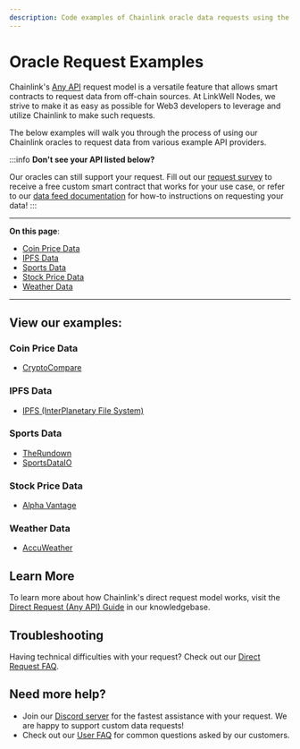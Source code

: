 ```yaml
---
description: Code examples of Chainlink oracle data requests using the direct request model.
---
```


# Oracle Request Examples 
Chainlink's [Any API](https://docs.chain.link/any-api/introduction) request model is a versatile feature that allows smart contracts to request data from off-chain sources. At LinkWell Nodes, we strive to make it as easy as possible for Web3 developers to leverage and utilize Chainlink to make such requests. 

The below examples will walk you through the process of using our Chainlink oracles to request data from various example API providers.


:::info 
**Don't see your API listed below?** 

Our oracles can still support your request. Fill out our [request survey](https://linkwellnodes.io/Getting-Started.html) to receive a free custom smart contract that works for your use case, or refer to our [data feed documentation](/services/direct-request-jobs/Jobs-and-Pricing) for how-to instructions on requesting your data! 
:::

---

**On this page**:

* [Coin Price Data](#coin-price-data)
* [IPFS Data](#ipfs-data)
* [Sports Data](#sports-data)
* [Stock Price Data](#stock-price-data)
* [Weather Data](#weather-data)

---

## View our examples:

### Coin Price Data
* [CryptoCompare](/services/direct-request-jobs/examples/coin-price-data/CryptoCompare)

### IPFS Data
* [IPFS (InterPlanetary File System)](/services/direct-request-jobs/examples/ipfs-data/IPFS)

### Sports Data
* [TheRundown](/services/direct-request-jobs/examples/sports-data/TheRundown)
* [SportsDataIO](/services/direct-request-jobs/examples/sports-data/SportsDataIO)

### Stock Price Data
* [Alpha Vantage](/services/direct-request-jobs/examples/stock-price-data/Alpha-Vantage)

### Weather Data
* [AccuWeather](/services/direct-request-jobs/examples/weather-data/AccuWeather)

## Learn More

To learn more about how Chainlink's direct request model works, visit the [Direct Request (Any API) Guide](/knowledgebase/Direct-Request-Guide) in our knowledgebase.

## Troubleshooting

Having technical difficulties with your request? Check out our [Direct Request FAQ](/knowledgebase/faq/Chainlink-Users#direct-request-jobs).

## Need more help?
* Join our [Discord server](https://discord.gg/AJ66pRz4) for the fastest assistance with your request. We are happy to support custom data requests!
* Check out our [User FAQ](/knowledgebase/faq/Chainlink-Users "FAQ - Chainlink Data Consumers") for common questions asked by our customers.